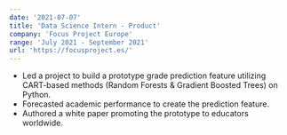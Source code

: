 ```yaml
---
date: '2021-07-07'
title: 'Data Science Intern - Product'
company: 'Focus Project Europe'
range: 'July 2021 - September 2021'
url: 'https://focusproject.es/'
---
```


- Led a project to build a prototype grade prediction feature utilizing CART-based methods (Random Forests & Gradient Boosted Trees) on Python. 
- Forecasted academic performance to create the prediction feature.
- Authored a white paper promoting the prototype to educators worldwide.
